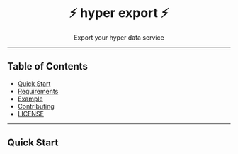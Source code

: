 <h1 align="center">⚡️ hyper export ⚡️</h1>
<p align="center">Export your hyper data service</p>

---

## Table of Contents

- [Quick Start](#quick-start)
- [Requirements](#requirements)
- [Example](#example)
- [Contributing](#contributing)
- [LICENSE](#license)

---

## Quick Start

